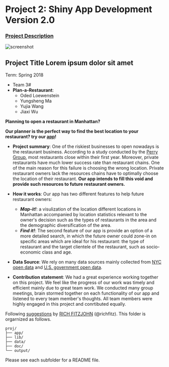 # Project 2: Shiny App Development Version 2.0

### [Project Description](doc/project2_desc.md)

![screenshot](doc/screenshot2.png)


## Project Title Lorem ipsum dolor sit amet
Term: Spring 2018

+ Team 3#
+ **Plan-a-Restaurant**:
	+ Oded Loewenstein
	+ Yungsheng Ma
	+ Yujia Wang
	+ Jiaxi Wu

**Planning to open a restaurant in Manhattan?** 

**Our planner is the perfect way to find the best location to your restaurant? try our [app]( https://adsproj2group14.shinyapps.io/perfectplanner/)!** 

+ **Project summary**: 
One of the riskiest businesses to open nowadays is the restaurant business. According to a study conducted by the [Perry Group](https://yourbusiness.azcentral.com/average-life-span-restaurant-6024.html), most restaurants close within their first year. Moreover, private restaurants have much lower success rate than restaurant chains. One of the main reason for this failure is choosing the wrong location. Private restaurant owners lack the resources chains have to optimally choose the location of their restaurant. 
**Our app intends to fill this void and provide such resources to future restaurant owners.**

+ **How it works**: 
  Our app has two different features to help future restaurant owners:
  	+ ***Map-it!***: a visulization of the location different locations in Manhattan accompanied by location statistics relevant to the owner's decision such as the types of restaurants in the area and the demographic diversification of the area.
	+ ***Find it!***: The second feature of our app is provide an option of a more detailed search, in which the future owner could zone-in on specific areas which are ideal for his restaurant: the type of restaurant and the target clientele of the restaurant, such as socio-economic class and age.

+ **Data Source**: 
 We rely on many data sources mainly collected from [NYC open data]( https://opendata.cityofnewyork.us/) and [U.S. government open data](https://data.gov/).
 
+ **Contribution statement**: 
We had a great experience working together on this project. We feel like the progress of our work was timely and efficient mainly due to great team work. We conducted many group meetings, brain stormed together on each functionality of our app and listened to every team member's thoughts. All team members were highly engaged in this project and conrtibuted equally.

Following [suggestions](http://nicercode.github.io/blog/2013-04-05-projects/) by [RICH FITZJOHN](http://nicercode.github.io/about/#Team) (@richfitz). This folder is orgarnized as follows.

```
proj/
├── app/
├── lib/
├── data/
├── doc/
└── output/
```

Please see each subfolder for a README file.
